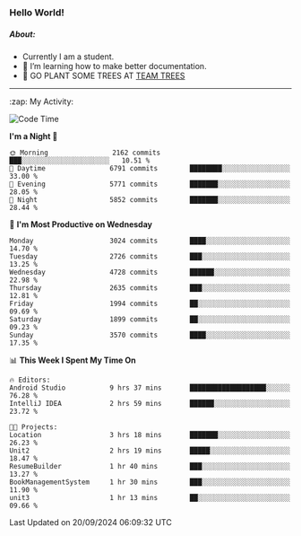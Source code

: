 ### Hello World!

##### About:
- Currently I am a student.
- 🌱 I’m learning how to make better documentation.
- 🌱 GO PLANT SOME TREES AT [TEAM TREES](https://teamtrees.org/)

---
  <summary>:zap: My Activity:</summary>
  
<!--START_SECTION:waka-->
![Code Time](http://img.shields.io/badge/Code%20Time-1%2C472%20hrs%2029%20mins-blue)

**I'm a Night 🦉** 

```text
🌞 Morning                2162 commits        ███░░░░░░░░░░░░░░░░░░░░░░   10.51 % 
🌆 Daytime                6791 commits        ████████░░░░░░░░░░░░░░░░░   33.00 % 
🌃 Evening                5771 commits        ███████░░░░░░░░░░░░░░░░░░   28.05 % 
🌙 Night                  5852 commits        ███████░░░░░░░░░░░░░░░░░░   28.44 % 
```
📅 **I'm Most Productive on Wednesday** 

```text
Monday                   3024 commits        ████░░░░░░░░░░░░░░░░░░░░░   14.70 % 
Tuesday                  2726 commits        ███░░░░░░░░░░░░░░░░░░░░░░   13.25 % 
Wednesday                4728 commits        ██████░░░░░░░░░░░░░░░░░░░   22.98 % 
Thursday                 2635 commits        ███░░░░░░░░░░░░░░░░░░░░░░   12.81 % 
Friday                   1994 commits        ██░░░░░░░░░░░░░░░░░░░░░░░   09.69 % 
Saturday                 1899 commits        ██░░░░░░░░░░░░░░░░░░░░░░░   09.23 % 
Sunday                   3570 commits        ████░░░░░░░░░░░░░░░░░░░░░   17.35 % 
```


📊 **This Week I Spent My Time On** 

```text
🔥 Editors: 
Android Studio           9 hrs 37 mins       ███████████████████░░░░░░   76.28 % 
IntelliJ IDEA            2 hrs 59 mins       ██████░░░░░░░░░░░░░░░░░░░   23.72 % 

🐱‍💻 Projects: 
Location                 3 hrs 18 mins       ███████░░░░░░░░░░░░░░░░░░   26.23 % 
Unit2                    2 hrs 19 mins       █████░░░░░░░░░░░░░░░░░░░░   18.47 % 
ResumeBuilder            1 hr 40 mins        ███░░░░░░░░░░░░░░░░░░░░░░   13.27 % 
BookManagementSystem     1 hr 30 mins        ███░░░░░░░░░░░░░░░░░░░░░░   11.90 % 
unit3                    1 hr 13 mins        ██░░░░░░░░░░░░░░░░░░░░░░░   09.66 % 
```


 Last Updated on 20/09/2024 06:09:32 UTC
<!--END_SECTION:waka-->
